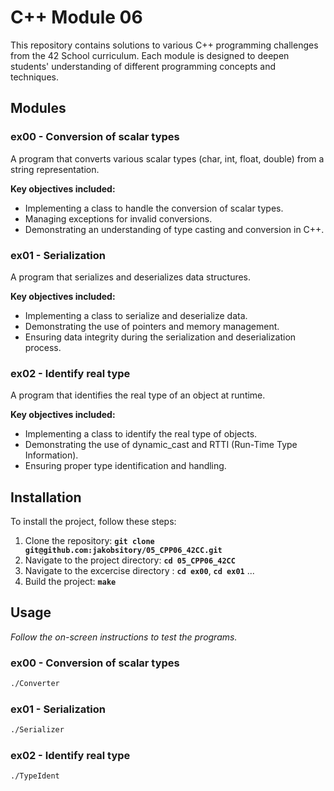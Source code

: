 # **C++ Module 06**

This repository contains solutions to various C++ programming challenges from the 42 School curriculum. Each module is designed to deepen students' understanding of different programming concepts and techniques.

## **Modules**

### **ex00 - Conversion of scalar types**
A program that converts various scalar types (char, int, float, double) from a string representation.

**Key objectives included:**

- Implementing a class to handle the conversion of scalar types.
- Managing exceptions for invalid conversions.
- Demonstrating an understanding of type casting and conversion in C++.

### **ex01 - Serialization**
A program that serializes and deserializes data structures.

**Key objectives included:**

- Implementing a class to serialize and deserialize data.
- Demonstrating the use of pointers and memory management.
- Ensuring data integrity during the serialization and deserialization process.

### **ex02 - Identify real type**
A program that identifies the real type of an object at runtime.

**Key objectives included:**

- Implementing a class to identify the real type of objects.
- Demonstrating the use of dynamic_cast and RTTI (Run-Time Type Information).
- Ensuring proper type identification and handling.

## **Installation**

To install the project, follow these steps:

1. Clone the repository: **`git clone git@github.com:jakobsitory/05_CPP06_42CC.git`**
2. Navigate to the project directory: **`cd 05_CPP06_42CC`**
3. Navigate to the excercise directory : **`cd ex00`**,  **`cd ex01`** ...
4. Build the project: **`make`**

## **Usage**
_Follow the on-screen instructions to test the programs._
### **ex00 - Conversion of scalar types**
```bash
./Converter
```

### **ex01 - Serialization**
```bash
./Serializer
```

### **ex02 - Identify real type**
```bash
./TypeIdent
```
